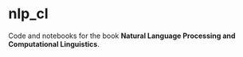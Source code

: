 # nlp_cl

Code and notebooks for the book **Natural Language Processing and Computational Linguistics**. 
